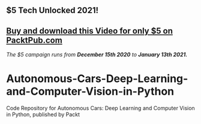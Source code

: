 ## $5 Tech Unlocked 2021!
[Buy and download this Video for only $5 on PacktPub.com](https://www.packtpub.com/product/autonomous-cars-deep-learning-and-computer-vision-in-python-video/9781838988463)
-----
*The $5 campaign         runs from __December 15th 2020__ to __January 13th 2021.__*

# Autonomous-Cars-Deep-Learning-and-Computer-Vision-in-Python
Code Repository for Autonomous Cars: Deep Learning and Computer Vision in Python, published by Packt

